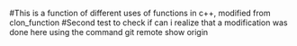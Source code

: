 #This is a function of different uses of functions in c++, modified from clon_function
#Second test to check if can i realize that a modification was done here using the command git remote show origin

